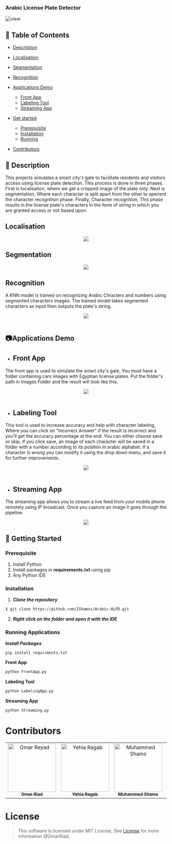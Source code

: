 ### Arabic License Plate Detector

![view](media/gate.png)

## 📝 Table of Contents

- [Description](#-description)
- [Localisation](#localisation)
- [Segmentation](#segmentation)
- [Recognition](#Recognition)
- [Applications Demo](#applications-demo)
    - [Front App](#front-app)
    - [Labeling Tool](#labeling-tool)
    - [Streaming App](#streaming-app)

- [Get started](#-getting-started)
  - [Prerequisite](#prerequisite)
  - [Installation](#installation)
  - [Running](#running-applications)
- [Contributors](#contributors)

##  📙 Description 


This projects simulates a smart city's gate to facilitate residents and visitors access using license plate detection. This process is done in three phases. First is localisation, where we get a cropped image of the plate only. Next is segmentation, Where each character is split apart from the other to aperient the character recognition phase. Finally, Character recognition, This phase results in the license plate's characters in the form of string in which you are granted access or not based upon.

## Localisation

<p align="center">
  <img src="./media/locate.png">

## Segmentation

<p align="center">
  <img src="./media/segment.jpg">

## Recognition
A KNN model is trained on recognizing Arabic Chracters and numbers using segmented characters images. The trained model takes segmented characters as input then outputs the plate's string.
<p align="center">
  <img src="./media/rec.PNG">
  <br><br>

## 📷Applications Demo
- ## Front App
The front app is used to simulate the smart city's gate, You must have a folder containing cars images with Egyptian license plates. Put the folder's path in Images Folder and the result will look like this. 
<p align="center">
  <img src="./media/front.jpeg">
  <br><br>

- ## Labeling Tool
This tool is used to increase accuracy and help with character labeling, Where you can click on "Incorrect Answer" if the result is incorrect and you'll get the accuracy percentage at the end. You can either choose save or skip, if you click save, an image of each character will be saved in a folder with a number according to its position in arabic alphabet. If a character is wrong you can modify it using the drop down menu, and save it for further improvements.

<p align="center">
  <img src="./media/Label.jpeg">
  <br><br>

- ## Streaming App
The streaming app  allows you to stream a live feed from your mobile phone remotely using IP broadcast. Once you capture an image it goes through the pipeline.

<p align="center">

  <img src="./media/stream.gif">


## 🏁 Getting Started
### Prerequisite 

1. Install Python
2. Install packages in **requirements.txt** using pip
3. Any Python IDE 

### Installation 

1. **_Clone the repository_**

```sh
$ git clone https://github.com/IShamss/Arabic-ALPD.git
```

2. **_Right click on the folder and open it with the IDE_**

### Running Applications
***Install Packages***
```
pip install requirments.txt
```
**Front App**
```sh
python FrontApp.py
```
**Labeling Tool**

```sh
python LabelingApp.py
```
**Streaming App**

```sh
python Streaming.py
```

# Contributors

<table>
  <tr>
    <td align="center">
    <a href="https://github.com/OmarRiad" target="_black">
    <img src="https://avatars.githubusercontent.com/u/90624495?v=4" width="150px;" alt="Omar Reyad"/>
    <br />
    <sub><b>Omar Riad</b></sub></a>
    </td>
    <td align="center">
    <a href="https://github.com/yehiaragab" target="_black">
    <img src="https://avatars.githubusercontent.com/u/114439749?v=4" width="150px;" alt="Yehia Ragab"/>
    <br />
    <sub><b>Yehia Ragab</b></sub></a>
    </td>
    <td align="center">
    <a href="https://github.com/IShamss" target="_black">
    <img src="https://avatars.githubusercontent.com/u/46780496?v=4" width="150px;" alt="Muhammed Shams"/>
    <br />
    <sub><b>Muhammed Shams</b></sub></a>
    </td>
    <td align="center">
    <a href="https://github.com/ZiadSheriif" target="_black">
    <img src="https://avatars.githubusercontent.com/u/78238570?v=4" width="150px;" alt="Ziad Sherif"/>
    <br />
    <sub><b>Ziad Sherif</b></sub></a>
    </td>
    <td align="center">
    <a href="https://github.com/AhmedAshraf82" target="_black">
    <img src="https://avatars.githubusercontent.com/u/107231063?v=4" width="150px;" alt="Ahmed Ashraf"/>
    <br />
    <sub><b>Ahmed Ashraf</b></sub></a>
    </td>
 <td align="center">
    <a href="https://github.com/ZiadKhaled5525" target="_black">
    <img src="https://avatars.githubusercontent.com/u/112478318?v=4" width="150px; alt="Ziad Khaled"/>
    <br />
    <sub><b>Ziad Khaled</b></sub></a>
    </td>
    
  </tr>
 </table>

# License

> This software is licensed under MIT License, See [License](https://github.com/IShamss/Arabic-ALPD/blob/main/LICENCE) for more information @OmarRiad.



